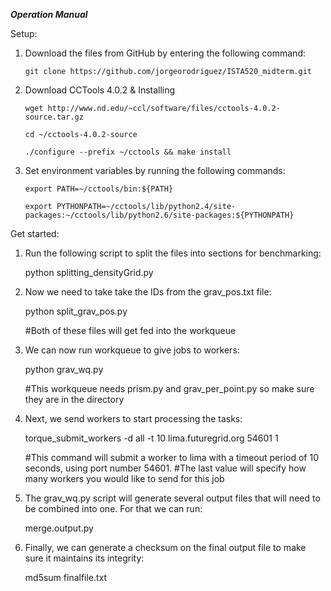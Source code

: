 ***Operation Manual***

Setup:

1.	Download the files from GitHub by entering the following command:

    	git clone https://github.com/jorgeorodriguez/ISTA520_midterm.git


2.	Download CCTools 4.0.2 & Installing
	
    	wget http://www.nd.edu/~ccl/software/files/cctools-4.0.2-source.tar.gz

    	cd ~/cctools-4.0.2-source
    	
    	./configure --prefix ~/cctools && make install

3.	Set environment variables by running the following commands:

    	export PATH=~/cctools/bin:${PATH}
    	
    	export PYTHONPATH=~/cctools/lib/python2.4/site-packages:~/cctools/lib/python2.6/site-packages:${PYTHONPATH}




Get started:

1.	Run the following script to split the files into sections for benchmarking:

    python splitting_densityGrid.py

2.  Now we need to take take the IDs from the grav_pos.txt file:
    
    python split_grav_pos.py

    #Both of these files will get fed into the workqueue

3.	We can now run workqueue to give jobs to workers:

    python grav_wq.py
    
    #This workqueue needs prism.py and grav_per_point.py so make sure they are in the directory

3.	Next, we send workers to start processing the tasks:

    torque_submit_workers -d all -t 10 lima.futuregrid.org 54601 1


    #This command will submit a worker to lima with a timeout period of 10 seconds, using port number 54601. 
    #The last value will specify how many workers you would like to send for this job


4.	The grav_wq.py script will generate several output files that will need to be combined into one. For that we can run:

    merge.output.py


5.	Finally, we can generate a checksum on the final output file to make sure it maintains its integrity:

    md5sum finalfile.txt
